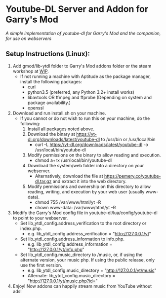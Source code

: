 # Youtube-DL Server and Addon for Garry's Mod

*A simple implementation of youtube-dl for Garry's Mod and the companion, for use on webservers*

## Setup Instructions (Linux):

1. Add gmod/lib-ytdl folder to Garry's Mod addons folder or the steam workshop at [WIP]().
	* If not running a machine with Aptitude as the package manager, install the following packages:
		* curl
		* python3.5 (preferred, any Python 3.2+ install works)
		* libavtools OR ffmpeg and ffprobe (Depending on system and package availability.)
		* openssl
2. Download and run install.sh on your machine.
	* If you cannot or do not wish to run this on your machine, do the following:
		1. Install all packages noted above.
		2. Download the binary at https://yt-dl.org/downloads/latest/youtube-dl to /usr/bin or /usr/local/bin
			* curl -L https://yt-dl.org/downloads/latest/youtube-dl -o /usr/local/bin/youtube-dl
		3. Modify permissions on the binary to allow reading and execution.
			* chmod a+rx /usr/local/bin/youtube-dl
		4. Download the system/web folder into a directory on your webserver.
			* Alternatively, download the file at https://pemery.co/youtube-dl.tar.gz and extract it into the web directory.
		5. Modify permissions and ownership on this directory to allow reading, writing, and execution by your web user (usually www-data).
			* chmod 755 /var/www/html/yt -R
			* chown www-data: /var/www/html/yt -R
3. Modify the Garry's Mod config file in youtube-dl/lua/config/youtube-dl to point to your webserver.
	* Set lib_ytdl_config.address_verification to the root directory or index.php.
		* e.g. lib_ytdl_config.address_verification = "http://127.0.0.1/yt"
	* Set lib_ytdl_config.address_information to info.php.
		* e.g. lib_ytdl_config.address_information = "http://127.0.0.1/yt/info.php"
	* Set lib_ytdl_config.music_directory to /music, or, if using the alternate version, your music php. If using the public release, only use the first version.
		* e.g. lib_ytdl_config.music_directory = "http://127.0.0.1/yt/music"
		* Alternate: lib_ytdl_config.music_directory = "http://127.0.0.1/yt/music.php?id="
4. Enjoy! Now addons can happily stream music from YouTube without ads!